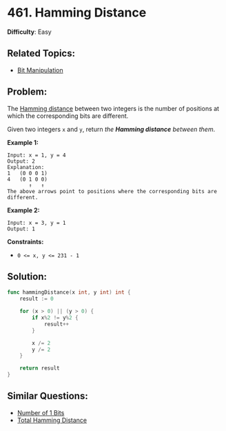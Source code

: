 # 461. Hamming Distance

**Difficulty**: Easy

## Related Topics:

- [Bit Manipulation](https://leetcode.com/tag/bit-manipulation/)

## Problem:

The [Hamming distance](https://en.wikipedia.org/wiki/Hamming_distance) between two integers is the number of positions at which the corresponding bits are different.

Given two integers `x` and `y`, return *the **Hamming distance** between them*.

**Example 1:**

```
Input: x = 1, y = 4
Output: 2
Explanation:
1   (0 0 0 1)
4   (0 1 0 0)
       ↑   ↑
The above arrows point to positions where the corresponding bits are different.
```

**Example 2:**

```
Input: x = 3, y = 1
Output: 1
```

**Constraints:**

- `0 <= x, y <= 231 - 1`

## Solution:

```go
func hammingDistance(x int, y int) int {
	result := 0

	for (x > 0) || (y > 0) {
		if x%2 != y%2 {
			result++
		}

		x /= 2
		y /= 2
	}

	return result
}
```

## Similar Questions:

- [Number of 1 Bits](https://github.com/ju-popov/leetcode.com/tree/main/problems/number-of-1-bits/)
- [Total Hamming Distance](https://github.com/ju-popov/leetcode.com/tree/main/problems/total-hamming-distance/)
